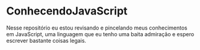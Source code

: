 # ConhecendoJavaScript
Nesse repositório eu estou revisando e pincelando meus conhecimentos em JavaScript, uma linguagem que eu tenho uma baita admiração e espero escrever bastante coisas legais.
